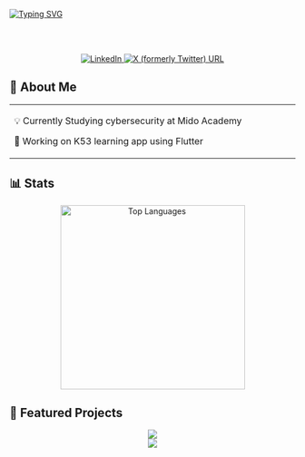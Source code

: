 <a href="https://git.io/typing-svg"><img src="https://readme-typing-svg.demolab.com?font=Rubik+Wet+Paint&pause=1000&color=57BB01&width=435&lines=Skater.+Student.+Full+time+Brogrammer" alt="Typing SVG" /></a>

<br><br>

<div align="center">
  <a href="https://www.linkedin.com/in/justin-korkie-513900192/?original_referer=https%3A%2F%2Fwww%2Egoogle%2Ecom%2F&originalSubdomain=za"
    target="_blank">
    <img src="https://img.shields.io/badge/LinkedIn-0077B5?style=for-the-badge&logo=linkedin&logoColor=white"
      alt="LinkedIn" />
  </a>
  <a href="https://x.com/justinkorkie" target="_blank">
  <img alt="X (formerly Twitter) URL" src="https://img.shields.io/twitter/url?url=https%3A%2F%2Fx.com%2Fjustinkorkie">
  </a>
</div>


## 🚀 About Me

<table align="center">
<tr>
<td width="70%" align="left">

💡 Currently Studying cybersecurity at Mido Academy

🌱 Working on K53 learning app using Flutter


</td>
</tr>
</table>

## 📊 Stats


<div align="center">
  <img width="325" src="https://github-readme-stats.vercel.app/api/top-langs/?username=korkie9&&layout=donut-vertical&theme=dark&hide_border=true&bg_color=0D1117&title_color=BD1212&text_color=ffffff" alt="Top Languages" />
</div>

<!-- [![Top Langs](https://github-readme-stats.vercel.app/api/top-langs/?username=korkie9)](https://github.com/korkie9/github-readme-stats) -->


## 🚀 Featured Projects


<div align="center">
  <a href="https://crates.io/crates/zcopy">
    <img
      src="https://github-readme-stats.vercel.app/api/pin/?username=korkie9&repo=zcopy&theme=dark&hide_border=true&bg_color=0D1117&title_color=BD1212&text_color=ffffff&icon_color=BD1212" />
  </a>
</div>

<!-- [![Readme Card](https://github-readme-stats.vercel.app/api/pin/?username=korkie9&repo=zmove)](https://crates.io/crates/zmove) -->
<!-- [![Readme Card](https://github-readme-stats.vercel.app/api/pin/?username=korkie9&repo=zcopy)](https://crates.io/crates/zcopy) -->


<div align="center">
  <a href="https://crates.io/crates/zcopy">
    <img
      src="https://github-readme-stats.vercel.app/api/pin/?username=korkie9&repo=zcopy&theme=dark&hide_border=true&bg_color=0D1117&title_color=BD1212&text_color=ffffff&icon_color=BD1212" />
  </a>
</div>


